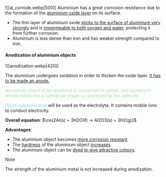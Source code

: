 ![[al_corrode.webp|500]]
Aluminium has a great corrosion resistance due to the formation of the <u>aluminium oxide layer</u> on its surface.
- The thin layer of aluminium oxide <u>sticks to the surface of aluminium very strongly</u> and is <u>impermeable to both oxygen and water</u>, protecting it from further corrosion.
- Aluminium is less dense than iron and has weaker strength compared to iron.

#### Anodization of aluminium objects
![[anodization.webp|420]]

The aluminium undergoes oxidation in order to thicken the oxide layer. <u>It has to be made an anode.</u>

<span style="color: lightgreen">Aluminium object to be anodized is connected to anode, and aluminium sheets rolled into a cylindrical shape is connected to the cathode.</span>

<span style="color: skyblue">Dilute sulphuric acid</span> will be used as the electrolyte. It contains mobile ions to conduct electricity.

**Overall equation**:
$\ce{2Al(s) + 3H2O(ℓ) → Al2O3(s) + 3H2(g)}$

**Advantages**:
- The aluminium object becomes <u>more corrosion resistant</u>.
- The <u>hardness</u> of the aluminium object <u>increases</u>.
- The aluminium object can be <u>dyed to give attractive colours</u>.

> [!note]
> The strength of the aluminium metal is not increased during anodization.
